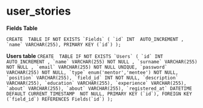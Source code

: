 # user_stories


**Fields Table**

``CREATE  TABLE IF NOT EXISTS `Fields` (
`id` INT  AUTO_INCREMENT ,
`name` VARCHAR(255),
PRIMARY KEY (`id`) );``

**Users table**
``CREATE  TABLE IF NOT EXISTS `Users` (
`id` INT  AUTO_INCREMENT ,
`name` VARCHAR(255) NOT NULL ,
`surname` VARCHAR(255) NOT NULL ,
`email` VARCHAR(255) NOT NULL UNIQUE,
`password` VARCHAR(255) NOT NULL,
`type` enum('mentor','mentee') NOT NULL,
`position` VARCHAR(255),
`field_id` INT NOT NULL,
`description` VARCHAR(255),
`education` VARCHAR(255),
`experience` VARCHAR(255),
`about` VARCHAR(255),
`about` VARCHAR(255),
`registered_at` DATETIME DEFAULT CURRENT_TIMESTAMP  NOT NULL,
PRIMARY KEY (`id`),
FOREIGN KEY (`field_id`) REFERENCES Fields(`id`)
);``